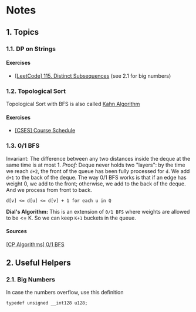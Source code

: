 # Notes

## 1. Topics
### 1.1. DP on Strings
#### Exercises
- [[LeetCode] 115. Distinct Subsequences](https://leetcode.com/problems/distinct-subsequences/description/) (see 2.1 for big numbers)

### 1.2. Topological Sort
Topological Sort with BFS is also called [Kahn Algorithm](https://en.wikipedia.org/wiki/Topological_sorting#Kahn's_algorithm)
#### Exercises
- [[CSES] Course Schedule](https://cses.fi/problemset/task/1679)

### 1.3. 0/1 BFS
Invariant: The difference between any two distances inside the deque at the same time is at most 1. 
*Proof:* Deque never holds two "layers": by the time we reach `d+2`, the front of the queue has been fully processed for `d`. We add `d+1` to the back of the deque.
The way 0/1 BFS works is that if an edge has weight 0, we add to the front; otherwise, we add to the back of the deque. And we process from front to back.
```
d[v] <= d[u] <= d[v] + 1 for each u in Q
```
**Dial's Algorithm:** This is an extension of `0/1 BFS` where weights are allowed to be <= K. So we can keep `K+1` buckets in the queue.
#### Sources
[[CP Algorithms] 0/1 BFS](https://cp-algorithms.com/graph/01_bfs.html)

## 2. Useful Helpers
### 2.1. Big Numbers
In case the numbers overflow, use this definition
```
typedef unsigned __int128 u128;
```
